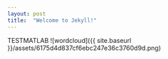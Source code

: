 ```yaml
---
layout: post
title:  "Welcome to Jekyll!"
---
```

TESTMATLAB ![wordcloud]({{ site.baseurl }}/assets/6175d4d837cf6ebc247e36c3760d9d.png)